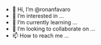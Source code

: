 - 👋 Hi, I’m @ronanfavaro
- 👀 I’m interested in ...
- 🌱 I’m currently learning ...
- 💞️ I’m looking to collaborate on ...
- 📫 How to reach me ...

<!---
ronanfavaro/ronanfavaro is a ✨ special ✨ repository because its `README.md` (this file) appears on your GitHub profile.
You can click the Preview link to take a look at your changes.
--->
